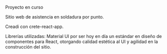 Proyecto en curso

Sitio web de asistencia en soldadura por punto.

Creadi con crete-react-app.

Librerías utilizadas:
Material UI por ser hoy en día un estándar en diseño de componentes para React, otorgando calidad estética al UI y agilidad en la construcción del sitio.
